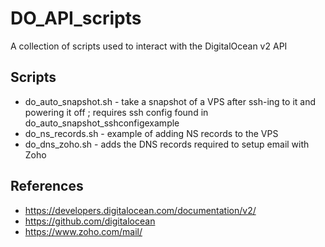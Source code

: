 # DO_API_scripts
A collection of scripts used to interact with the DigitalOcean v2 API

## Scripts
- do_auto_snapshot.sh - take a snapshot of a VPS after ssh-ing to it and powering it off ; requires ssh config found in do_auto_snapshot_sshconfigexample
- do_ns_records.sh - example of adding NS records to the VPS
- do_dns_zoho.sh - adds the DNS records required to setup email with Zoho

## References
- https://developers.digitalocean.com/documentation/v2/
- https://github.com/digitalocean
- https://www.zoho.com/mail/
